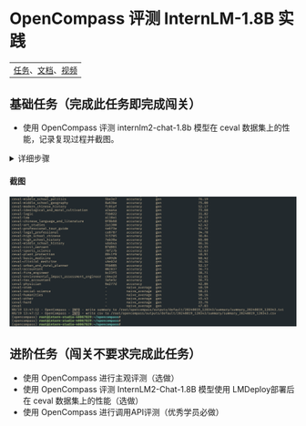# OpenCompass 评测 InternLM-1.8B 实践
|                                                                                                                                                                                                                          |
| ------------------------------------------------------------------------------------------------------------------------------------------------------------------------------------------------------------------------ |
| [任务](https://github.com/InternLM/Tutorial/blob/camp3/docs/L1/OpenCompass/task.md)、[文档](https://github.com/InternLM/Tutorial/blob/camp3/docs/L1/OpenCompass/readme.md)、[视频](https://www.bilibili.com/video/BV1RM4m1279j/) |

## 基础任务（完成此任务即完成闯关）

- 使用 OpenCompass 评测 internlm2-chat-1.8b 模型在 ceval 数据集上的性能，记录复现过程并截图。

<details>
           <summary style="font-size:20">详细步骤 </summary>
- 1.安装opencompass

```bash
cd /root
git clone -b 0.2.4 https://github.com/open-compass/opencompass
cd opencompass
pip install -e .

apt-get update
apt-get install cmake
pip install -r requirements.txt
pip install protobuf
```
 - 2.数据准备

```bash
cp /share/temp/datasets/OpenCompassData-core-20231110.zip /root/opencompass/
unzip OpenCompassData-core-20231110.zip
```

列出所有跟 InternLM 及 C-Eval 相关的配置

```bash
python tools/list_configs.py internlm ceval
```
3.使用命令行配置参数法进行评测

打开 opencompass文件夹下configs/models/hf_internlm/的`hf_internlm2_chat_1_8b.py`,贴入以下代码

```bash
from opencompass.models import HuggingFaceCausalLM

models = [
    dict(
        type=HuggingFaceCausalLM,
        abbr='internlm2-1.8b-hf',
        path="/share/new_models/Shanghai_AI_Laboratory/internlm2-chat-1_8b",
        tokenizer_path='/share/new_models/Shanghai_AI_Laboratory/internlm2-chat-1_8b',
        model_kwargs=dict(
            trust_remote_code=True,
            device_map='auto',
        ),
        tokenizer_kwargs=dict(
            padding_side='left',
            truncation_side='left',
            use_fast=False,
            trust_remote_code=True,
        ),
        max_out_len=100,
        min_out_len=1,
        max_seq_len=2048,
        batch_size=8,
        run_cfg=dict(num_gpus=1, num_procs=1),
    )
]
```

配置环境变量

```bash
#环境变量配置
export MKL_SERVICE_FORCE_INTEL=1
#或
export MKL_THREADING_LAYER=GNU
```

通过以下命令评测 InternLM2-Chat-1.8B 模型在 C-Eval 数据集上的性能。由于 OpenCompass 默认并行启动评估过程，在第一次运行时以 --debug 模式启动评估，并检查是否存在问题。在 --debug 模式下，任务将按顺序执行，并实时打印输出。

```bash
python run.py --datasets ceval_gen --models hf_internlm2_chat_1_8b --debug
```

</details>

#### 截图 
![](assets/2024-08-19-15-59.png)

## 进阶任务（闯关不要求完成此任务）

- 使用 OpenCompass 进行主观评测（选做）
- 使用 OpenCompass 评测 InternLM2-Chat-1.8B 模型使用 LMDeploy部署后在 ceval 数据集上的性能（选做）
- 使用 OpenCompass 进行调用API评测（优秀学员必做）


